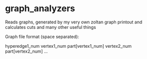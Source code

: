 # graph_analyzers
Reads graphs, generated by my very own zoltan graph printout and calculates cuts and many other useful things

Graph file format (space separated):

hyperedge1_num vertex1_num part[vertex1_num] vertex2_num part[vertex2_num] ...
